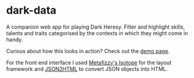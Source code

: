 dark-data
=========

A companion web app for playing Dark Heresy. Filter and highlight skills, talents and traits categorised by the contexts in which they might come in handy.

Curious about how this looks in action? Check out the [demo page].

For the front end interface I used [Metafizzy's Isotope] for the layout framework and [JSON2HTML] to convert JSON objects into HTML.

[Metafizzy's Isotope]:http://isotope.metafizzy.co/
[demo page]:http://devinmancuso.com/projects/dark-data
[JSON2HTML]:http://json2html.com/
